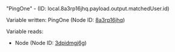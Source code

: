"PingOne" - (ID: local.8a3rp16jhq.payload.output.matchedUser.id)

Variable written:
PingOne (Node ID: [8a3rp16jhq](../nodes/8a3rp16jhq.md))

Variable reads:
* Node (Node ID: [3dpidmgj6g](../nodes/3dpidmgj6g.md))
